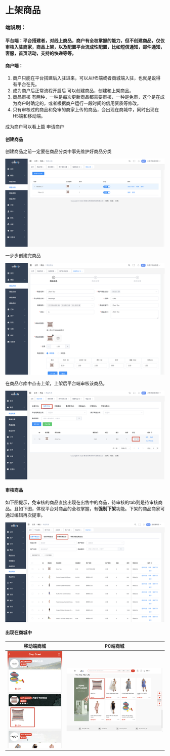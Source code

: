 # 上架商品

### 端说明：

#### **平台端**：平台搭建者，对线上商品，商户有全权掌握的能力，但不创建商品，仅仅审核入驻商家，商品上架，以及配置平台流成性配置，比如短信通知，邮件通知，客服，首页活动，支持的快递等等。

#### **商户端**：

1. 商户只能在平台搭建后入驻进来，可以从H5端或者商城端入驻，也就是说得有平台在先。
2. 成为商户后正常流程开启后 可以创建商品，创建和上架商品。
3. 商品审核 有两种，一种是每次更新商品都需要审核，一种是免审，这个是在成为商户时确定的，或者根据商户运行一段时间的信用资质等修改。
4. 只有审核过的商品和免审的商家上传的商品，会出现在商城中，同时出现在H5端和移动端。

成为商户可以看上篇 申请商户

#### 创建商品

创建商品之前一定要在商品分类中事先维护好商品分类

![](../../images/202206201627646.png)

一步步创建完商品

![](../../images/202206201624791.png)

在商品仓库中点击上架，上架后平台端审核该商品。

![](../../images/202206201629336.png)

#### 审核商品

如下图提示，免审核的商品直接出现在出售中的商品，待审核的tab则是待审核商品。且如下图，体现平台对商品的全权掌握，有**强制下架**功能。下架的商品商家可通过编辑再次提审。

![image-20220620163121278](../../images/202206201631307.png)

#### 出现在商城中

| 移动端商城                                                   | PC端商城                              |
| ------------------------------------------------------------ | ------------------------------------- |
| ![image-20220620163712146](../../images/202206201637177.png) | ![](../../images/202206201638724.png) |

